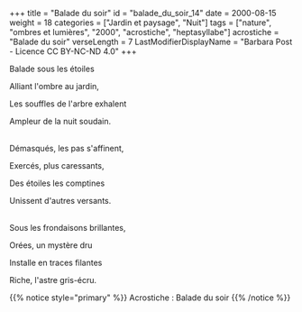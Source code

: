 +++
title = "Balade du soir"
id = "balade_du_soir_14"
date = 2000-08-15
weight = 18
categories = ["Jardin et paysage", "Nuit"]
tags = ["nature", "ombres et lumières", "2000", "acrostiche", "heptasyllabe"]
acrostiche = "Balade du soir"
verseLength = 7
LastModifierDisplayName = "Barbara Post - Licence CC BY-NC-ND 4.0"
+++

Balade sous les étoiles

Alliant l'ombre au jardin,

Les souffles de l'arbre exhalent

Ampleur de la nuit soudain.

 \
Démasqués, les pas s'affinent,

Exercés, plus caressants,

Des étoiles les comptines

Unissent d'autres versants.

 \
Sous les frondaisons brillantes,

Orées, un mystère dru

Installe en traces filantes

Riche, l'astre gris-écru.

{{% notice style="primary" %}}
Acrostiche : Balade du soir
{{% /notice %}}
